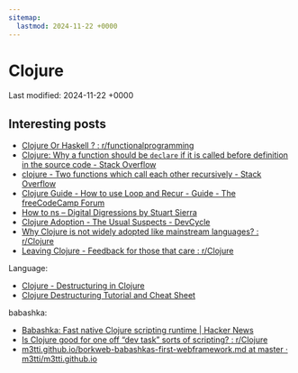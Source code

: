 ```yaml
---
sitemap:
  lastmod: 2024-11-22 +0000
---
```


# Clojure

Last modified: 2024-11-22 +0000

## Interesting posts

- [Clojure Or Haskell ? : r/functionalprogramming](https://www.reddit.com/r/functionalprogramming/comments/15x137m/clojure_or_haskell/)
- [Clojure: Why a function should be `declare` if it is called before definition in the source code - Stack Overflow](https://stackoverflow.com/questions/33143936/clojure-why-a-function-should-be-declare-if-it-is-called-before-definition-in)
- [clojure - Two functions which call each other recursively - Stack Overflow](https://stackoverflow.com/questions/18421453/two-functions-which-call-each-other-recursively)
- [Clojure Guide - How to use Loop and Recur - Guide - The freeCodeCamp Forum](https://forum.freecodecamp.org/t/clojure-guide-how-to-use-loop-and-recur/18418)
- [How to ns – Digital Digressions by Stuart Sierra](https://stuartsierra.com/2016/08/27/how-to-ns)
- [Clojure Adoption - The Usual Suspects - DevCycle](https://www.devcycle.co.uk/Clojure-Adoption/)
- [Why Clojure is not widely adopted like mainstream languages? : r/Clojure](https://www.reddit.com/r/Clojure/comments/v6fzur/why_clojure_is_not_widely_adopted_like_mainstream/)
- [Leaving Clojure - Feedback for those that care : r/Clojure](https://www.reddit.com/r/Clojure/comments/14gfxv2/leaving_clojure_feedback_for_those_that_care/)

Language:

- [Clojure - Destructuring in Clojure](https://clojure.org/guides/destructuring)
- [Clojure Destructuring Tutorial and Cheat Sheet](https://gist.github.com/john2x/e1dca953548bfdfb9844)

babashka:

- [Babashka: Fast native Clojure scripting runtime \| Hacker News](https://news.ycombinator.com/item?id=39121392)
- [Is Clojure good for one off “dev task” sorts of scripting? : r/Clojure](https://www.reddit.com/r/Clojure/comments/1d31wx2/comment/l64rkw5/?utm_source=share&utm_medium=web3x&utm_name=web3xcss&utm_term=1&utm_content=share_button)
- [m3tti.github.io/borkweb-babashkas-first-webframework.md at master · m3tti/m3tti.github.io](https://github.com/m3tti/m3tti.github.io/blob/master/borkweb-babashkas-first-webframework.md)
